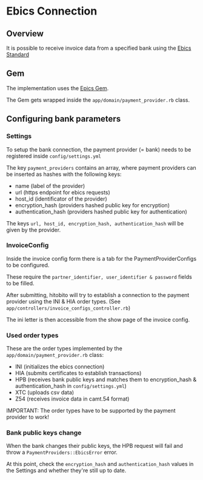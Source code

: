 # Ebics Connection

## Overview

It is possible to receive invoice data from a specified bank using the [Ebics Standard](https://www.ebics.org/en/home)

## Gem

The implementation uses the [Epics Gem](https://github.com/railslove/epics).

The Gem gets wrapped inside the `app/domain/payment_provider.rb` class.

## Configuring bank parameters

### Settings

To setup the bank connection, the payment provider (= bank) needs to be registered inside `config/settings.yml`

The key `payment_providers` contains an array, where payment providers can be inserted as hashes with the following keys:

- name (label of the provider)
- url (https endpoint for ebics requests)
- host_id (identificator of the provider)
- encryption_hash (providers hashed public key for encryption)
- authentication_hash (providers hashed public key for authentication)

The keys `url, host_id, encryption_hash, authentication_hash` will be given by the provider.

### InvoiceConfig

Inside the invoice config form there is a tab for the PaymentProviderConfigs to be configured.

These require the `partner_identifier, user_identifier & password` fields to be filled.

After submitting, hitobito will try to establish a connection to the payment provider using the INI & HIA order types. (See `app/controllers/invoice_configs_controller.rb`)

The ini letter is then accessible from the show page of the invoice config.

### Used order types

These are the order types implemented by the `app/domain/payment_provider.rb` class:

- INI (initializes the ebics connection)
- HIA (submits certificates to establish transactions)
- HPB (receives bank public keys and matches them to encryption_hash & authentication_hash in `config/settings.yml`)
- XTC (uploads csv data)
- Z54 (receives invoice data in camt.54 format)

IMPORTANT: The order types have to be supported by the payment provider to work!

### Bank public keys change

When the bank changes their public keys, the HPB request will fail and throw a `PaymentProviders::EbicsError` error.

At this point, check the `encryption_hash` and `authentication_hash` values in the Settings and whether they're still up to date.
